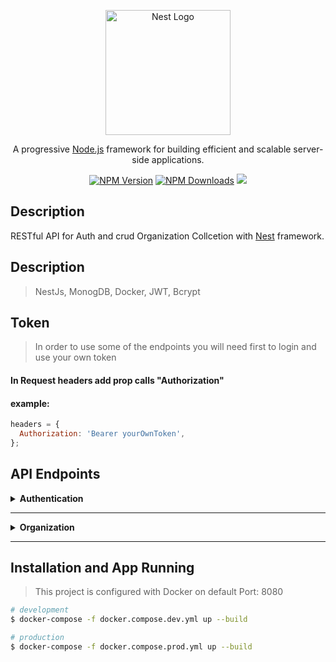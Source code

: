 <p align="center">
  <a href="http://nestjs.com/" target="blank"><img src="https://nestjs.com/img/logo-small.svg" width="200" alt="Nest Logo" /></a>
</p>

  <p align="center">A progressive <a href="http://nodejs.org" target="_blank">Node.js</a> framework for building efficient and scalable server-side applications.</p>
    <p align="center">
<a href="https://www.npmjs.com/~nestjscore" target="_blank"><img src="https://img.shields.io/npm/v/@nestjs/core.svg" alt="NPM Version" /></a>
<a href="https://www.npmjs.com/~nestjscore" target="_blank"><img src="https://img.shields.io/npm/dm/@nestjs/common.svg" alt="NPM Downloads" /></a>
  <a href="https://twitter.com/nestframework" target="_blank"><img src="https://img.shields.io/twitter/follow/nestframework.svg?style=social&label=Follow"></a>
</p>

## Description

RESTful API for Auth and crud Organization Collcetion with [Nest](https://github.com/nestjs/nest) framework.

## Description

> NestJs, MonogDB, Docker, JWT, Bcrypt

## Token

> In order to use some of the endpoints you will need first to login and use your own token

#### In Request headers add prop calls "Authorization"

#### example:

```js
headers = {
  Authorization: 'Bearer yourOwnToken',
};
```

## API Endpoints

<details>
 <summary><b>Authentication</b></summary>

#### POST /auth/signup

##### request body props: (\* means required)

> - name\*: string, min length 2, max length 64
> - email\*: valid email (---@---.---)
> - password\*: string, min length 2, max length 64

#### request:

```json
{
  "name": "Your Name",
  "email": "yourEmail@domain.com",
  "password": "1234abCd!"
}
```

#### POST /auth/signin

> request an access_token and refresh_token

#### request:

```json
{
  "email": "yourEmail@domain.com",
  "password": "1234abCd!"
}
```

#### response:

```json
{
  "message": "success",
  "user:": {
    "name": "Your Name",
    "email": "yourEmail@domain.com"
  },
  "access_token": "yourUnqiueAccessToken",
  "refresh_token": "yourUnqiueRefreshToken"
}
```

#### POST /auth/refresh

> request an access_token

#### request:

```json
{
  "access_token": "yourUnqiueAccessToken"
}
```

#### response:

```json
{
  "message": "success",
  "access_token": "yourNewUnqiueAccessToken"
}
```

#### POST /auth/revoke-refresh-token

> request to delete your refresh token

#### request:

```json
{
  "refresh_token": "yourUnqiueAccessToken"
}
```

#### response:

```json
{
  "message": "success"
}
```

</details>

---

<details>
 <summary><b>Organization</b></summary>

#### GET /organization

> get all organizations
> [!CAUTION]
> Requires Token

#### response:

```json
[
  {
    "organization_id": "MongoId",
    "name": "orgName",
    "description": "orgDesc",
    "organization_members": [
      {
        "name": "membName",
        "email": "membEmail",
        "access_level": "member"
      }
    ]
  }
]
```

---

#### GET organization/:organization_id

> get all organization by organization_id
> [!CAUTION]
> Requires Token

#### response:

```json
{
  "organization_id": "MongoId",
  "name": "orgName",
  "description": "orgDesc",
  "organization_members": [
    {
      "name": "membName",
      "email": "membEmail",
      "access_level": "member"
    }
  ]
}
```

---

#### POST /organization

> Create new product
> [!CAUTION]
> Requires Token

##### props: (\* means required)

- name\*: string, min length 2, max length 64
- description\*: string, min length 2, max length 64
- organization_members: array of organization_member[] and min array length can be 0
- organization_members["name"]: string, min length 2, max length 64
- organization_members["email"]: string, a vaild email
- organization_members["access_level"]: string, min length 2, max length 64 or "memeber"

#### request:

```json
{
  "name": "orgName",
  "description": "orgDesc",
  "organization_members": [
    {
      "name": "membName",
      "email": "membEmail",
      "access_level": "member"
    }
  ]
}
```

---

#### PUT /organization/:organization_id/invite

> Update product by productId
> [!CAUTION]
> Requires Token

##### props: (\* means required)

- name\*: string, min length 2, max length 64
- email\*: string, a vaild email
- access_level: string, min length 2, max length 64 or "memeber"

#### request:

```json
{
  "name": "membName",
  "email": "membEmail",
  "access_level": "member"
}
```

---

#### DELETE /organization/:organization_id

> Delete product by productId
> [!CAUTION]
> Requires Token

</details>

---

## Installation and App Running

> This project is configured with Docker on default Port: 8080

```bash
# development
$ docker-compose -f docker.compose.dev.yml up --build

# production
$ docker-compose -f docker.compose.prod.yml up --build
```
